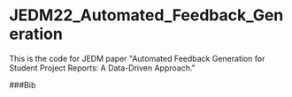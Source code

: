 # JEDM22_Automated_Feedback_Generation
This is the code for JEDM paper "Automated Feedback Generation for Student Project Reports: A Data-Driven Approach."


###Bib
